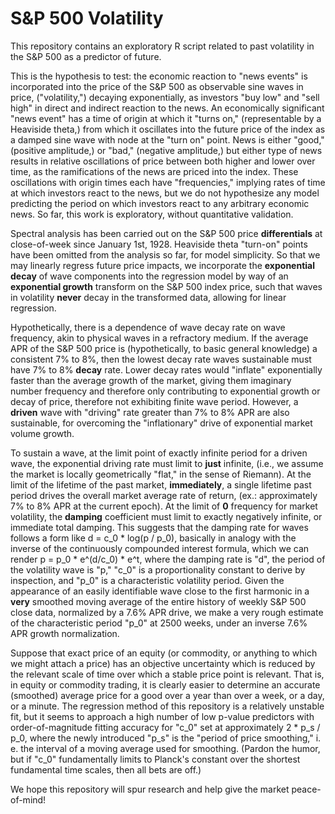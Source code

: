 # S&P 500 Volatility

This repository contains an exploratory R script related to past volatility in the S&P 500 as a predictor of future.

This is the hypothesis to test: the economic reaction to "news events" is incorporated into the price of the S&P 500 as observable sine waves in price, ("volatility,") decaying exponentially, as investors "buy low" and "sell high" in direct and indirect reaction to the news. An economically significant "news event" has a time of origin at which it "turns on," (representable by a Heaviside theta,) from which it oscillates into the future price of the index as a damped sine wave with node at the "turn on" point. News is either "good," (positive amplitude,) or "bad," (negative amplitude,) but either type of news results in relative oscillations of price between both higher and lower over time, as the ramifications of the news are priced into the index. These oscillations with origin times each have "frequencies," implying rates of time at which investors react to the news, but we do not hypothesize any model predicting the period on which investors react to any arbitrary economic news. So far, this work is exploratory, without quantitative validation.

Spectral analysis has been carried out on the S&P 500 price **differentials** at close-of-week since January 1st, 1928. Heaviside theta "turn-on" points have been omitted from the analysis so far, for model simplicity. So that we may linearly regress future price impacts, we incorporate the **exponential decay** of wave components into the regression model by way of an **exponential growth** transform on the S&P 500 index price, such that waves in volatility **never** decay in the transformed data, allowing for linear regression.

Hypothetically, there is a dependence of wave decay rate on wave frequency, akin to physical waves in a refractory medium. If the average APR of the S&P 500 price is (hypothetically, to basic general knowledge) a consistent 7% to 8%, then the lowest decay rate waves sustainable must have 7% to 8% **decay** rate. Lower decay rates would "inflate" exponentially faster than the average growth of the market, giving them imaginary number frequency and therefore only contributing to exponential growth or decay of price, therefore not exhibiting finite wave period. However, a **driven** wave with "driving" rate greater than 7% to 8% APR are also sustainable, for overcoming the "inflationary" drive of exponential market volume growth.

To sustain a wave, at the limit point of exactly infinite period for a driven wave, the exponential driving rate must limit to **just** infinite, (i.e., we assume the market is locally geometrically "flat," in the sense of Riemann). At the limit of the lifetime of the past market, **immediately**, a single lifetime past period drives the overall market average rate of return, (ex.: approximately 7% to 8% APR at the current epoch). At the limit of **0** frequency for market volatility, the **damping** coefficient must limit to exactly negatively infinite, or immediate total damping. This suggests that the damping rate for waves follows a form like d = c_0 * log(p / p_0), basically in analogy with the inverse of the continuously compounded interest formula, which we can render p = p_0 * e^(d/c_0) * e^t, where the damping rate is "d", the period of the volatility wave is "p," "c_0" is a proportionality constant to derive by inspection, and "p_0" is a characteristic volatility period. Given the appearance of an easily identifiable wave close to the first harmonic in a **very** smoothed moving average of the entire history of weekly S&P 500 close data, normalized by a 7.6% APR drive, we make a very rough estimate of the characteristic period "p_0" at 2500 weeks, under an inverse 7.6% APR growth normalization.

Suppose that exact price of an equity (or commodity, or anything to which we might attach a price) has an objective uncertainty which is reduced by the relevant scale of time over which a stable price point is relevant. That is, in equity or commodity trading, it is clearly easier to determine an accurate (smoothed) average price for a good over a year than over a week, or a day, or a minute. The regression method of this repository is a relatively unstable fit, but it seems to approach a high number of low p-value predictors with order-of-magnitude fitting accuracy for "c_0" set at approximately 2 * p_s / p_0, where the newly introduced "p_s" is the "period of price smoothing," i. e. the interval of a moving average used for smoothing. (Pardon the humor, but if "c_0" fundamentally limits to Planck's constant over the shortest fundamental time scales, then all bets are off.) 

We hope this repository will spur research and help give the market peace-of-mind!
